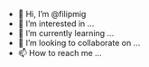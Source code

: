 - 👋 Hi, I’m @filipmig
- 👀 I’m interested in ...
- 🌱 I’m currently learning ...
- 💞️ I’m looking to collaborate on ...
- 📫 How to reach me ...

<!---
filipmig/filipmig is a ✨ special ✨ repository because its `README.md` (this file) appears on your GitHub profile.
You can click the Preview link to take a look at your changes.
--->
